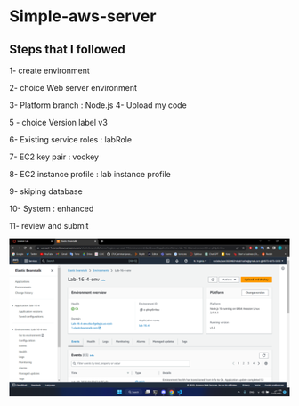 # Simple-aws-server

## Steps that I followed

1- create environment

2- choice Web server environment

3- Platform branch : Node.js
4- Upload my code 

5 - choice Version label v3

6- Existing service roles : labRole

7- EC2 key pair : vockey

8- EC2 instance profile :  lab instance profile

9- skiping database 

10- System : enhanced 

11- review and submit 


![# simple-aws-server](Screenshot%20(34).png)
